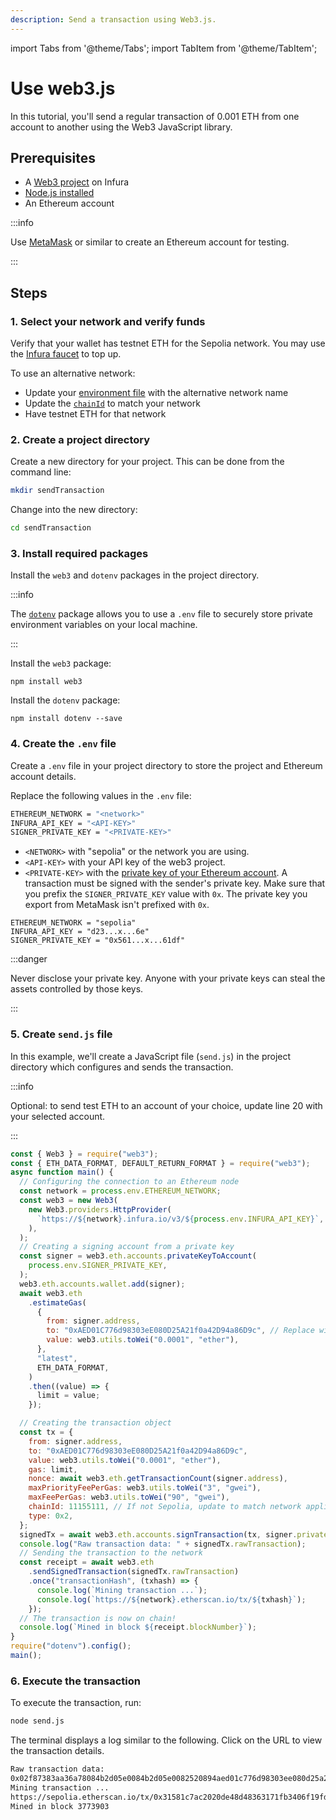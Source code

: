 ```yaml
---
description: Send a transaction using Web3.js.
---
```


import Tabs from '@theme/Tabs';
import TabItem from '@theme/TabItem';

# Use web3.js

In this tutorial, you'll send a regular transaction of 0.001 ETH from one account to another using the Web3 JavaScript library.

## Prerequisites

- A [Web3 project](../../../api/getting-started.md) on Infura
- [Node.js installed](https://nodejs.org/en/download/)
- An Ethereum account

:::info

Use [MetaMask](https://metamask.io) or similar to create an Ethereum account for testing.

:::

## Steps

### 1. Select your network and verify funds

<Tabs>
  <TabItem value="View" label="Sepolia" default>

Verify that your wallet has testnet ETH for the Sepolia network. You may use the [Infura faucet](https://www.infura.io/faucet) to top up. 

</TabItem>
<TabItem value="Retrieve" label="Alternative network" default>

To use an alternative network:
- Update your [environment file](#4-create-the-env-file) with the alternative network name 
- Update the [`chainId`](#5-create-sendjs-file) to match your network
- Have testnet ETH for that network
</TabItem>
</Tabs>

### 2. Create a project directory

Create a new directory for your project. This can be done from the command line:

```bash
mkdir sendTransaction
```

Change into the new directory:

```bash
cd sendTransaction
```

### 3. Install required packages

Install the `web3` and `dotenv` packages in the project directory.

:::info

The [`dotenv`](../../developer-tools/javascript-dotenv.md) package allows you to use a `.env` file to securely store private environment variables on your local machine.

:::

Install the `web3` package:

```
npm install web3
```

Install the `dotenv` package:

```
npm install dotenv --save
```

### 4. Create the `.env` file

Create a `.env` file in your project directory to store the project and Ethereum account details.

<Tabs>
  <TabItem value="View" label="Syntax" default>

Replace the following values in the `.env` file:

```bash
ETHEREUM_NETWORK = "<network>"
INFURA_API_KEY = "<API-KEY>"
SIGNER_PRIVATE_KEY = "<PRIVATE-KEY>"
```

- `<NETWORK>` with "sepolia" or the network you are using.
- `<API-KEY>` with your API key of the web3 project.
- `<PRIVATE-KEY>` with the [private key of your Ethereum account](https://metamask.zendesk.com/hc/en-us/articles/360015289632-How-to-Export-an-Account-Private-Key). A transaction must be signed with the sender's private key. Make sure that you prefix the `SIGNER_PRIVATE_KEY` value with `0x`. The private key you export from MetaMask isn't prefixed with `0x`.

</TabItem>
<TabItem value="Retrieve" label="Example" default>

```text
ETHEREUM_NETWORK = "sepolia"
INFURA_API_KEY = "d23...x...6e"
SIGNER_PRIVATE_KEY = "0x561...x...61df"
```
</TabItem>
</Tabs>

:::danger

Never disclose your private key. Anyone with your private keys can steal the assets controlled by those keys.

:::


### 5. Create `send.js` file

In this example, we'll create a JavaScript file (`send.js`) in the project directory which configures and sends the transaction.

:::info

Optional: to send test ETH to an account of your choice, update line 20 with your selected account.

:::

```javascript showLineNumbers
const { Web3 } = require("web3");
const { ETH_DATA_FORMAT, DEFAULT_RETURN_FORMAT } = require("web3");
async function main() {
  // Configuring the connection to an Ethereum node
  const network = process.env.ETHEREUM_NETWORK;
  const web3 = new Web3(
    new Web3.providers.HttpProvider(
      `https://${network}.infura.io/v3/${process.env.INFURA_API_KEY}`,
    ),
  );
  // Creating a signing account from a private key
  const signer = web3.eth.accounts.privateKeyToAccount(
    process.env.SIGNER_PRIVATE_KEY,
  );
  web3.eth.accounts.wallet.add(signer);
  await web3.eth
    .estimateGas(
      {
        from: signer.address,
        to: "0xAED01C776d98303eE080D25A21f0a42D94a86D9c", // Replace with your selected account
        value: web3.utils.toWei("0.0001", "ether"),
      },
      "latest",
      ETH_DATA_FORMAT,
    )
    .then((value) => {
      limit = value;
    });

  // Creating the transaction object
  const tx = {
    from: signer.address,
    to: "0xAED01C776d98303eE080D25A21f0a42D94a86D9c",
    value: web3.utils.toWei("0.0001", "ether"),
    gas: limit,
    nonce: await web3.eth.getTransactionCount(signer.address),
    maxPriorityFeePerGas: web3.utils.toWei("3", "gwei"),
    maxFeePerGas: web3.utils.toWei("90", "gwei"),
    chainId: 11155111, // If not Sepolia, update to match network applied
    type: 0x2,
  };
  signedTx = await web3.eth.accounts.signTransaction(tx, signer.privateKey);
  console.log("Raw transaction data: " + signedTx.rawTransaction);
  // Sending the transaction to the network
  const receipt = await web3.eth
    .sendSignedTransaction(signedTx.rawTransaction)
    .once("transactionHash", (txhash) => {
      console.log(`Mining transaction ...`);
      console.log(`https://${network}.etherscan.io/tx/${txhash}`);
    });
  // The transaction is now on chain!
  console.log(`Mined in block ${receipt.blockNumber}`);
}
require("dotenv").config();
main();
```

### 6. Execute the transaction

To execute the transaction, run:

```bash
node send.js
```

The terminal displays a log similar to the following. Click on the URL to view the transaction details.

```html
Raw transaction data:
0x02f87383aa36a78084b2d05e0084b2d05e0082520894aed01c776d98303ee080d25a21f0a42d94a86d9c865af3107a400080c080a058b88e1e01517ecaab0349f838aa07cbc90297679b2bbf2f48fa6f53b02ae358a00564373fe50e923d87f1da8d7805533c71cf81af32d66b3b2f45e972e4896fde
Mining transaction ...
https://sepolia.etherscan.io/tx/0x31581c7ac2020de48d48363171fb3406f19fd14e67575695dafba51295959049
Mined in block 3773903
```
